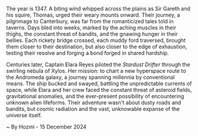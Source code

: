 
The year is 1347.  A biting wind whipped across the plains as Sir Gareth and his squire, Thomas, urged their weary mounts onward.  Their journey, a pilgrimage to Canterbury, was far from the romanticized tales told in taverns.  Days bled into weeks, marked by the aching muscles in their thighs, the constant threat of bandits, and the gnawing hunger in their bellies.  Each rickety bridge crossed, each muddy ford traversed, brought them closer to their destination, but also closer to the edge of exhaustion, testing their resolve and forging a bond forged in shared hardship.

Centuries later, Captain Elara Reyes piloted the *Stardust Drifter* through the swirling nebula of Xylos.  Her mission: to chart a new hyperspace route to the Andromeda galaxy, a journey spanning millennia by conventional means.  The ship bucked and swayed, battling the unpredictable currents of space, while Elara and her crew faced the constant threat of asteroid fields, gravitational anomalies, and the ever-present possibility of encountering unknown alien lifeforms.  Their adventure wasn't about dusty roads and bandits, but cosmic radiation and the vast, unknowable expanse of the universe itself.

~ By Hozmi - 15 December 2024
